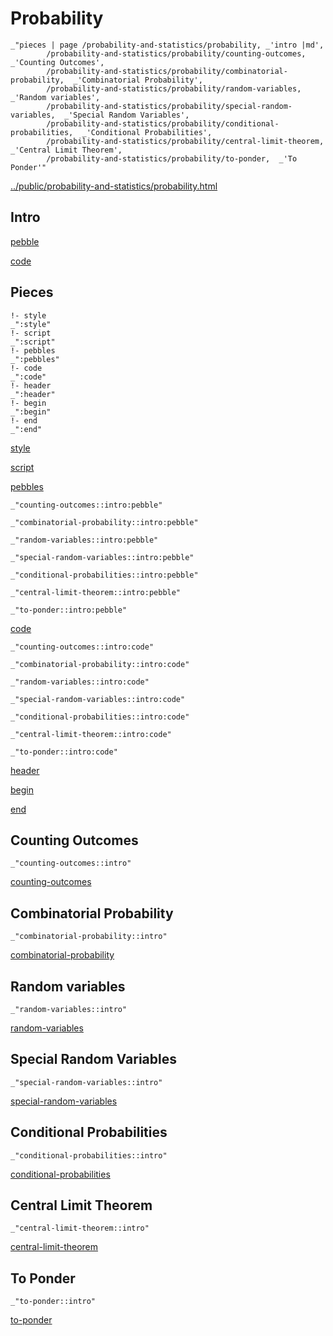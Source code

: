 # Probability

    _"pieces | page /probability-and-statistics/probability, _'intro |md',
            /probability-and-statistics/probability/counting-outcomes,  _'Counting Outcomes',
            /probability-and-statistics/probability/combinatorial-probability,  _'Combinatorial Probability',
            /probability-and-statistics/probability/random-variables,  _'Random variables',
            /probability-and-statistics/probability/special-random-variables,  _'Special Random Variables',
            /probability-and-statistics/probability/conditional-probabilities,  _'Conditional Probabilities',
            /probability-and-statistics/probability/central-limit-theorem,  _'Central Limit Theorem',
            /probability-and-statistics/probability/to-ponder,  _'To Ponder'"

[../public/probability-and-statistics/probability.html](# "save:")


## Intro

[pebble]()

[code]()

## Pieces

    !- style
    _":style"
    !- script
    _":script"
    !- pebbles
    _":pebbles"
    !- code
    _":code"
    !- header
    _":header"
    !- begin
    _":begin"
    !- end
    _":end"

[style]() 

[script]()

[pebbles]()

    _"counting-outcomes::intro:pebble"

    _"combinatorial-probability::intro:pebble"

    _"random-variables::intro:pebble"

    _"special-random-variables::intro:pebble"

    _"conditional-probabilities::intro:pebble"

    _"central-limit-theorem::intro:pebble"

    _"to-ponder::intro:pebble"


[code]()

    _"counting-outcomes::intro:code"

    _"combinatorial-probability::intro:code"

    _"random-variables::intro:code"

    _"special-random-variables::intro:code"

    _"conditional-probabilities::intro:code"

    _"central-limit-theorem::intro:code"

    _"to-ponder::intro:code"


[header]()

[begin]()

[end]()

## Counting Outcomes

    _"counting-outcomes::intro"


[counting-outcomes](pages/probability-and-statistics_probability_counting-outcomes.md "load:")

## Combinatorial Probability

    _"combinatorial-probability::intro"


[combinatorial-probability](pages/probability-and-statistics_probability_combinatorial-probability.md "load:")

## Random variables

    _"random-variables::intro"


[random-variables](pages/probability-and-statistics_probability_random-variables.md "load:")

## Special Random Variables

    _"special-random-variables::intro"


[special-random-variables](pages/probability-and-statistics_probability_special-random-variables.md "load:")

## Conditional Probabilities

    _"conditional-probabilities::intro"


[conditional-probabilities](pages/probability-and-statistics_probability_conditional-probabilities.md "load:")

## Central Limit Theorem

    _"central-limit-theorem::intro"


[central-limit-theorem](pages/probability-and-statistics_probability_central-limit-theorem.md "load:")

## To Ponder

    _"to-ponder::intro"


[to-ponder](pages/probability-and-statistics_probability_to-ponder.md "load:")